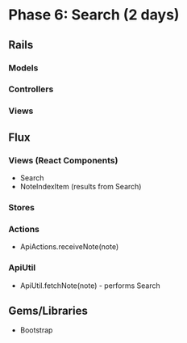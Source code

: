 # Phase 6: Search (2 days)

## Rails
### Models

### Controllers

### Views

## Flux
### Views (React Components)
* Search
* NoteIndexItem (results from Search)

### Stores

### Actions
* ApiActions.receiveNote(note)

### ApiUtil
* ApiUtil.fetchNote(note) - performs Search

## Gems/Libraries
* Bootstrap
